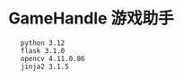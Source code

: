 # GameHandle 游戏助手

       python 3.12
       flask 3.1.0
       opencv 4.11.0.86
       jinja2 3.1.5
